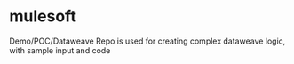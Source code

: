 # mulesoft
Demo/POC/Dataweave 
Repo is used for creating complex dataweave logic, with sample input and code
